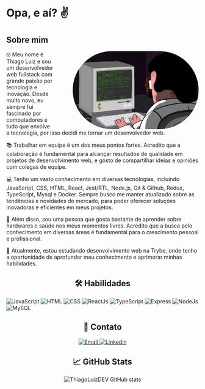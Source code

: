 <h1> Opa, e aí? ✌️</h1>

<h2>Sobre mim</h2>
<img src="https://github.com/ThiagoLuizDEV/ThiagoLuizDEV/blob/main/ezgif.com-crop.gif?raw=true" alt="programando" width="330" align="right" style="margin-left: 50px; border-radius: 150px;">
<p>🤓 Meu nome é Thiago Luiz e sou um desenvolvedor web fullstack com grande paixão por tecnologia e inovação. Desde muito novo, eu sempre fui fascinado por computadores e tudo que envolve a tecnologia, por isso decidi me tornar um desenvolvedor web.</p>
<p>📚 Trabalhar em equipe é um dos meus pontos fortes. Acredito que a colaboração é fundamental para alcançar resultados de qualidade em projetos de desenvolvimento web, e gosto de compartilhar ideias e opiniões com colegas de equipe.</p>
<p>💻 Tenho um vasto conhecimento em diversas tecnologias, incluindo JavaScript, CSS, HTML, React, Jest/RTL, Node.js, Git & Github, Redux, TypeScript, Mysql e Docker. Sempre busco me manter atualizado sobre as tendências e novidades do mercado, para poder oferecer soluções inovadoras e eficientes em meus projetos.</p>
<p>🚀 Além disso, sou uma pessoa que gosta bastante de aprender sobre hardwares e saúde nos meus momentos livres. Acredito que a busca pelo conhecimento em diversas áreas é fundamental para o crescimento pessoal e profissional.</p>
<p>🤝 Atualmente, estou estudando desenvolvimento web na Trybe, onde tenho a oportunidade de aprofundar meu conhecimento e aprimorar minhas habilidades.</p>


<h2 align="center">🛠️ Habilidades</h2>
<p>
  <img src="https://img.shields.io/badge/JavaScript-F7DF1E?style=for-the-badge&amp;logo=javascript&amp;logoColor=black" alt="JavaScript">
  <img src="https://img.shields.io/badge/HTML-E34F26?style=for-the-badge&amp;logo=html5&amp;logoColor=white" alt="HTML">
  <img src="https://img.shields.io/badge/CSS-1572B6?style=for-the-badge&amp;logo=css3&amp;logoColor=white" alt="CSS">
  <img src="https://img.shields.io/badge/ReactJs-61DAFB?style=for-the-badge&amp;logo=react&amp;logoColor=black" alt="ReactJs">
  <img src="https://img.shields.io/badge/TypeScript-3178C6?style=for-the-badge&amp;logo=typescript&amp;logoColor=white" alt="TypeScript">
  <img src="https://img.shields.io/badge/Express-000000?style=for-the-badge&amp;logo=express&amp;logoColor=white" alt="Express">
  <img src="https://img.shields.io/badge/Node.js-339933?style=for-the-badge&amp;logo=node.js&amp;logoColor=white" alt="NodeJs">
  <img src="https://img.shields.io/badge/MySQL-4479A1?style=for-the-badge&amp;logo=mysql&amp;logoColor=white" alt="MySQL">
</p>

<div align="center">
  <h2>📧 Contato</h2>
  <p>
    <a href="mailto:thiago-470@outlook.com">
      <img src="https://img.shields.io/badge/Microsoft%20Outlook-0078D4.svg?style=for-the-badge&logo=Microsoft-Outlook&logoColor=white" alt="Email">
    </a>
    <a href="https://www.linkedin.com/in/thiagoluizdev/" target="_blank">
      <img src="https://img.shields.io/badge/Linkedin-0077B5?style=for-the-badge&amp;logo=linkedin&amp;logoColor=white" alt="Linkedin">
    </a>
  </p>
</div>


<div align="center">

## 📈 GitHub Stats
![ThiagoLuizDEV GitHub stats](https://github-readme-stats.vercel.app/api?username=ThiagoLuizDEV&show_icons=true&theme=radical)
</div>

